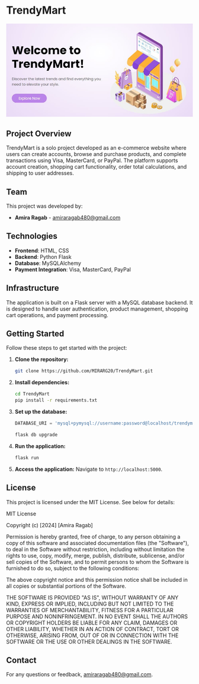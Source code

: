 # TrendyMart

![TrendyMart Screenshot](photo.png)

## Project Overview

TrendyMart is a solo project developed as an e-commerce website where users can create accounts, browse and purchase products, and complete transactions using Visa, MasterCard, or PayPal. The platform supports account creation, shopping cart functionality, order total calculations, and shipping to user addresses.

## Team

This project was developed by:
- **Amira Ragab** - [amiraragab480@gmail.com](mailto:amiraragab480@gmail.com)

## Technologies

- **Frontend**: HTML, CSS
- **Backend**: Python Flask
- **Database**: MySQLAlchemy
- **Payment Integration**: Visa, MasterCard, PayPal

## Infrastructure

The application is built on a Flask server with a MySQL database backend. It is designed to handle user authentication, product management, shopping cart operations, and payment processing.


## Getting Started

Follow these steps to get started with the project:

1. **Clone the repository:**
   ```bash
   git clone https://github.com/MIRARG20/TrendyMart.git
   ```
2. **Install dependencies:**
   ```bash
   cd TrendyMart
   pip install -r requirements.txt
   ```
3. **Set up the database:**
   ```python
   DATABASE_URI = 'mysql+pymysql://username:password@localhost/trendymart'
   ```
   ```bash
   flask db upgrade
   ```
4. **Run the application:**
   ```bash
   flask run
   ```
5. **Access the application:**
   Navigate to `http://localhost:5000`.

## License

This project is licensed under the MIT License. See below for details:

MIT License

Copyright (c) [2024] [Amira Ragab]

Permission is hereby granted, free of charge, to any person obtaining a copy
of this software and associated documentation files (the "Software"), to deal
in the Software without restriction, including without limitation the rights
to use, copy, modify, merge, publish, distribute, sublicense, and/or sell
copies of the Software, and to permit persons to whom the Software is
furnished to do so, subject to the following conditions:

The above copyright notice and this permission notice shall be included in all
copies or substantial portions of the Software.

THE SOFTWARE IS PROVIDED "AS IS", WITHOUT WARRANTY OF ANY KIND, EXPRESS OR
IMPLIED, INCLUDING BUT NOT LIMITED TO THE WARRANTIES OF MERCHANTABILITY,
FITNESS FOR A PARTICULAR PURPOSE AND NONINFRINGEMENT. IN NO EVENT SHALL THE
AUTHORS OR COPYRIGHT HOLDERS BE LIABLE FOR ANY CLAIM, DAMAGES OR OTHER
LIABILITY, WHETHER IN AN ACTION OF CONTRACT, TORT OR OTHERWISE, ARISING FROM,
OUT OF OR IN CONNECTION WITH THE SOFTWARE OR THE USE OR OTHER DEALINGS IN THE
SOFTWARE.


## Contact

For any questions or feedback, amiraragab480@gmail.com.